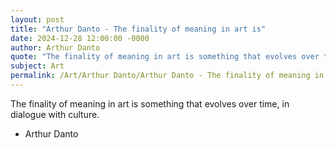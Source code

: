 ```yaml
---
layout: post
title: "Arthur Danto - The finality of meaning in art is"
date: 2024-12-28 12:00:00 -0000
author: Arthur Danto
quote: "The finality of meaning in art is something that evolves over time, in dialogue with culture."
subject: Art
permalink: /Art/Arthur Danto/Arthur Danto - The finality of meaning in art is
---
```


The finality of meaning in art is something that evolves over time, in dialogue with culture.

- Arthur Danto
